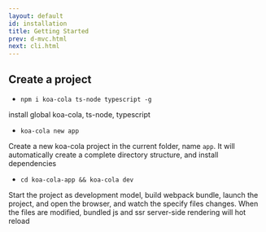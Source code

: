 ```yaml
---
layout: default
id: installation
title: Getting Started
prev: d-mvc.html
next: cli.html
---
```




## Create a project

* `npm i koa-cola ts-node typescript -g` 

install global koa-cola, ts-node, typescript

* `koa-cola new app`

Create a new koa-cola project in the current folder, name `app`. It will automatically create a complete directory structure, and install dependencies
 

* `cd koa-cola-app && koa-cola dev`

Start the project as development model, build webpack bundle, launch the project, and open the browser, and watch the specify files changes. When the files are modified, bundled js and ssr server-side rendering will hot reload



